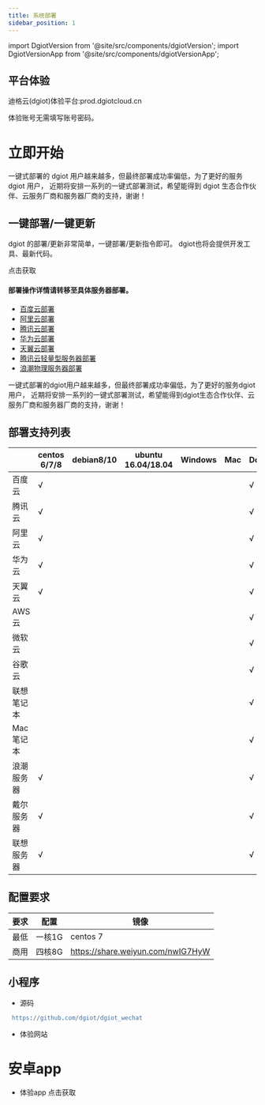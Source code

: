 ```yaml
---
title: 系统部署
sidebar_position: 1
---
```


import DgiotVersion from '@site/src/components/dgiotVersion';
import DgiotVersionApp from '@site/src/components/dgiotVersionApp';

## 平台体验

迪格云(dgiot)体验平台:prod.dgiotcloud.cn

体验账号无需填写账号密码。


# 立即开始

一键式部署的 dgiot 用户越来越多，但最终部署成功率偏低，为了更好的服务 dgiot 用户，
近期将安排一系列的一键式部署测试，希望能得到 dgiot 生态合作伙伴、云服务厂商和服务器厂商的支持，谢谢！

## 一键部署/一键更新

dgiot 的部署/更新非常简单，一键部署/更新指令即可。
dgiot也将会提供开发工具、最新代码。

<DgiotVersion color="#25c2a0" title='输入您的电子邮箱以接收下载链接'>点击获取</DgiotVersion>

#### 部署操作详情请转移至具体服务器部署。
+ [百度云部署](https://doc.dgiotcloud.cn/docs/product_doc/docs/deployment_details/baidu_cloud_deployment)
+ [阿里云部署](https://doc.dgiotcloud.cn/docs/product_doc/docs/deployment_details/aliyun_deployment)
+ [腾讯云部署](https://doc.dgiotcloud.cn/docs/product_doc/docs/deployment_details/tencent_cloud_deployment)
+ [华为云部署](https://doc.dgiotcloud.cn/docs/product_doc/docs/deployment_details/huawei_cloud_deployment)
+ [天翼云部署](https://doc.dgiotcloud.cn/docs/product_doc/docs/deployment_details/tianyi_cloud_deployment)
+ [腾讯云轻量型服务器部署](https://doc.dgiotcloud.cn/docs/product_doc/docs/deployment_details/tencent_cloud_lightweight_application_server_deployment)
+ [浪潮物理服务器部署](https://doc.dgiotcloud.cn/docs/product_doc/docs/deployment_details/inspur_physical_server_deployment)


一键式部署的dgiot用户越来越多，但最终部署成功率偏低，为了更好的服务dgiot用户，
近期将安排一系列的一键式部署测试，希望能得到dgiot生态合作伙伴、云服务厂商和服务器厂商的支持，谢谢！
## 部署支持列表
|      | centos 6/7/8 |  debian8/10 | ubuntu 16.04/18.04 | Windows|Mac|Docker|
|------|----------|----------|----------|---------|----------|--------------|
| 百度云     |      √   |       |          |         |          |        √    |   
| 腾讯云     |    √   |      |          |         |  |√|
| 阿里云     |     √  |       |          |         |          |   √           |  
| 华为云     |     √   |       |          |         |          |     √         | 
| 天翼云     |      √  |       |          |         |          |     √         | 
| AWS云      |      |       |          |         |          |       √       |  
| 微软云      |      |       |          |         |          |        √      |  
| 谷歌云      |      |       |          |         |          |       √       |  
| 联想笔记本  |       |       |          |         |          |       √       | 
| Mac笔记本   |       |       |          |         |          |       √       |    
| 浪潮服务器  |     √  |       |          |         |          |       √       |    
| 戴尔服务器  |     √  |       |          |         |          |       √       |
| 联想服务器  |     √  |       |          |         |          |       √       |     

## 配置要求
|要求|配置| 镜像|
|---|---|---|
|最低|一核1G|centos 7|
|商用|四核8G|https://share.weiyun.com/nwIG7HyW|

##  小程序

+ 源码
```erlang
 https://github.com/dgiot/dgiot_wechat
```
+ 体验网站
  

# 安卓app

+ 体验app
  <DgiotVersionApp color="#25c2a0" title='输入您的电子邮箱以接收下载链接'>点击获取</DgiotVersionApp>
 
    
